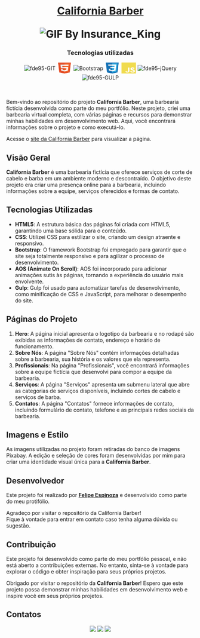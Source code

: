 <h1 align="center">
  <p align="center"> <a href="https://california-barber.vercel.app/">California Barber</a></p>
  <img width="500" src="https://media.giphy.com/media/gfkKcq3OegpLM1bye5/giphy.gif" alt="GIF By Insurance_King"></a>
</h1>
<div style="display: inline_block">
   <div align="center">
   <h3>Tecnologias utilizadas</h3>
  <img align="center" alt="fde95-GIT" height="30" width="40" src="https://cdn.jsdelivr.net/gh/devicons/devicon/icons/git/git-original.svg">
  <img align="center" alt="fde95-HTML" height="30" width="40" src="https://raw.githubusercontent.com/devicons/devicon/master/icons/html5/html5-original.svg">
  <img align="center" alt="Bootstrap" height="35" width="40" src="https://cdn.jsdelivr.net/gh/devicons/devicon/icons/bootstrap/bootstrap-original.svg">
  <img align="center" alt="fde95-CSS" height="30" width="40" src="https://raw.githubusercontent.com/devicons/devicon/master/icons/css3/css3-original.svg">
  <img align="center" alt="fde95-Js" height="30" width="40" src="https://raw.githubusercontent.com/devicons/devicon/master/icons/javascript/javascript-plain.svg">
  <img align="center" alt="fde95-jQuery" height="30" width="40" src="https://cdn.jsdelivr.net/gh/devicons/devicon/icons/jquery/jquery-original.svg">
  <img align="center" alt="fde95-GULP" height="60" width="40" src="https://cdn.jsdelivr.net/gh/devicons/devicon/icons/gulp/gulp-plain.svg">
</div>
  <br>
  <br>
  <p>Bem-vindo ao repositório do projeto <strong>California Barber</strong>, uma barbearia fictícia desenvolvida como parte do meu portfólio. Neste projeto, criei uma barbearia virtual completa, com várias páginas e recursos para demonstrar minhas habilidades em desenvolvimento web. Aqui, você encontrará informações sobre o projeto e como executá-lo.</p>

  <p>Acesse o <a href="https://california-barber.vercel.app/">site da California Barber</a> para visualizar a página.</p>
  <h2>Visão Geral</h2>

  <p><strong>California Barber</strong> é uma barbearia fictícia que oferece serviços de corte de cabelo e barba em um ambiente moderno e descontraído. O objetivo deste projeto era criar uma presença online para a barbearia, incluindo informações sobre a equipe, serviços oferecidos e formas de contato.</p>

  <h2>Tecnologias Utilizadas</h2>

  <ul>
      <li><strong>HTML5</strong>: A estrutura básica das páginas foi criada com HTML5, garantindo uma base sólida para o conteúdo.</li>
      <li><strong>CSS</strong>: Utilizei CSS para estilizar o site, criando um design atraente e responsivo.</li>
      <li><strong>Bootstrap</strong>: O framework Bootstrap foi empregado para garantir que o site seja totalmente responsivo e para agilizar o processo de desenvolvimento.</li>
      <li><strong>AOS (Animate On Scroll)</strong>: AOS foi incorporado para adicionar animações sutis às páginas, tornando a experiência do usuário mais envolvente.</li>
      <li><strong>Gulp</strong>: Gulp foi usado para automatizar tarefas de desenvolvimento, como minificação de CSS e JavaScript, para melhorar o desempenho do site.</li>
  </ul>

  <h2>Páginas do Projeto</h2>

  <ol>
      <li><strong>Hero</strong>: A página inicial apresenta o logotipo da barbearia e no rodapé são exibidas as informações de contato, endereço e horário de funcionamento.</li>
      <li><strong>Sobre Nós</strong>: A página "Sobre Nós" contém informações detalhadas sobre a barbearia, sua história e os valores que ela representa.</li>
      <li><strong>Profissionais</strong>: Na página "Profissionais", você encontrará informações sobre a equipe fictícia que desenvolvi para compor a equipe da barbearia.</li>
      <li><strong>Serviços</strong>: A página "Serviços" apresenta um submenu lateral que abre as categorias de serviços disponíveis, incluindo cortes de cabelo e serviços de barba.</li>
      <li><strong>Contatos</strong>: A página "Contatos" fornece informações de contato, incluindo formulário de contato, telefone e as principais redes sociais da barbearia.</li>
  </ol>

  <h2>Imagens e Estilo</h2>

  <p>As imagens utilizadas no projeto foram retiradas do banco de imagens Pixabay. A edição e seleção de cores foram desenvolvidas por mim para criar uma identidade visual única para a <strong>California Barber</strong>.</p>


  <h2>Desenvolvedor</h2>
   <p>Este projeto foi realizado por <a href="https://linktr.ee/fde95" target="_blank"><b>Felipe Espinoza</b></a> e desenvolvido como parte do meu protifólio.</p>
   <p>Agradeço por visitar o repositório da California Barber! 
   <br>Fique à vontade para entrar em contato caso tenha alguma dúvida ou sugestão.</p>
  
  
  <h2>Contribuição</h2>

  <p>Este projeto foi desenvolvido como parte do meu portfólio pessoal, e não está aberto a contribuições externas. No entanto, sinta-se à vontade para explorar o código e obter inspiração para seus próprios projetos.</p>

  <p>Obrigado por visitar o repositório da <strong>California Barber</strong>! Espero que este projeto possa demonstrar minhas habilidades em desenvolvimento web e inspire você em seus próprios projetos.</p>
  <h2>Contatos</h2>
  <div style="display: inline_block" align="center">
   <a href="https://instagram.com/fde.95" target="_blank"><img src="https://img.shields.io/badge/Instagram-E4405F?style=for-the-badge&logo=instagram&logoColor=white" target="_blank"></a>
   <a href = "mailto:fdespinoza95@gmail.com"><img src="https://img.shields.io/badge/Gmail-D14836?style=for-the-badge&logo=gmail&logoColor=white" target="_blank"></a>
   <a href="https://www.linkedin.com/in/fde95" target="_blank"><img src="https://img.shields.io/badge/LinkedIn-0077B5?style=for-the-badge&logo=linkedin&logoColor=white" target="_blank"></a> 
  </div>
  <br>



